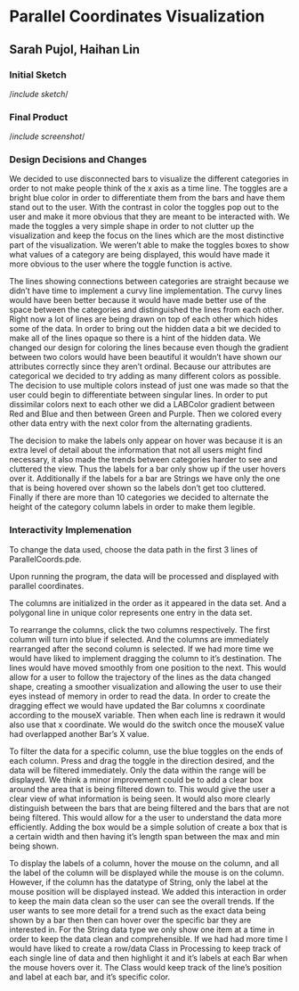 # Parallel Coordinates Visualization

## Sarah Pujol, Haihan Lin

### Initial Sketch
/*include sketch*/

### Final Product
/*include screenshot*/

### Design Decisions and Changes

We decided to use disconnected bars to visualize the different categories in order to not make people think of the x axis as a time line. The toggles are a bright blue color in order to differentiate them from the bars and have them stand out to the user. With the contrast in color the toggles pop out to the user and make it more obvious that they are meant to be interacted with. We made the toggles a very simple shape in order to not clutter up the visualization and keep the focus on the lines which are the most distinctive part of the visualization. We weren’t able to make the toggles boxes to show what values of a category are being displayed, this would have made it more obvious to the user where the toggle function is active.

The lines showing connections between categories are straight because we didn’t have time to implement a curvy line implementation. The curvy lines would have been better because it would have made better use of the space between the categories and distinguished the lines from each other. Right now a lot of lines are being drawn on top of each other which hides some of the data. In order to bring out the hidden data a bit we decided to make all of the lines opaque so there is a hint of the hidden data. We changed our design for coloring the lines because even though the gradient between two colors would have been beautiful it wouldn’t have shown our attributes correctly since they aren’t ordinal. Because our attributes are categorical we decided to try adding as many different colors as possible. The decision to use multiple colors instead of just one was made so that the user could begin to differentiate between singular lines. In order to put dissimilar colors next to each other we did a LABColor gradient between Red and Blue and then between Green and Purple. Then we colored every other data entry with the next color from the alternating gradients.

The decision to make the labels only appear on hover was because it is an extra level of detail about the information that not all users might find necessary, it also made the trends between categories harder to see and cluttered the view. Thus the labels for a bar only show up if the user hovers over it. Additionally if the labels for a bar are Strings we have only the one that is being hovered over shown so the labels don’t get too cluttered. Finally if there are more than 10 categories we decided to alternate the height of the category column labels in order to make them legible.

### Interactivity Implemenation

To change the data used, choose the data path in the first 3 lines of ParallelCoords.pde.

Upon running the program, the data will be processed and displayed with parallel coordinates.

The columns are initialized in the order as it appeared in the data set. And a polygonal line in unique color represents one entry in the data set. 

To rearrange the columns, click the two columns respectively. The first column will turn into blue if selected. And the columns are immediately rearranged after the second column is selected. If we had more time we would have liked to implement dragging the column to it’s destination. The lines would have moved smoothly from one position to the next. This would allow for a user to follow the trajectory of the lines as the data changed shape, creating a smoother visualization and allowing the user to use their eyes instead of memory in order to read the data. In order to create the dragging effect we would have updated the Bar columns x coordinate according to the mouseX variable. Then when each line is redrawn it would also use that x coordinate. We would do the switch once the mouseX value had overlapped another Bar’s X value.

To filter the data for a specific column, use the blue toggles on the ends of each column. Press and drag the toggle in the direction desired, and the data will be filtered immediately. Only the data within the range will be displayed. We think a minor improvement could be to add a clear box around the area that is being filtered down to. This would give the user a clear view of what information is being seen. It would also more clearly distinguish between the bars that are being filtered and the bars that are not being filtered. This would allow for a the user to understand the data more efficiently. Adding the box would be a simple solution of create a box that is a certain width and then having it’s length span between the max and min being shown.

To display the labels of a column, hover the mouse on the column, and all the label of the column will be displayed while the mouse is on the column. However, if the column has the datatype of String, only the label at the mouse position will be displayed instead. We added this interaction in order to keep the main data clean so the user can see the overall trends. If the user wants to see more detail for a trend such as the exact data being shown by a bar then then can hover over the specific bar they are interested in. For the String data type we only show one item at a time in order to keep the data clean and comprehensible. If we had had more time I would have liked to create a row/data Class in Processing to keep track of each single line of data and then highlight it and it’s labels at each Bar when the mouse hovers over it. The Class would keep track of the line’s position and label at each bar, and it’s specific color.
